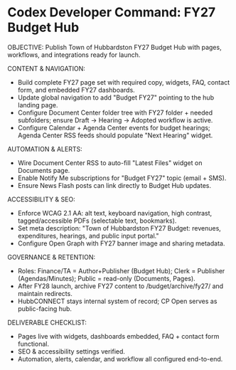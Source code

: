 # Codex Developer Command: FY27 Budget Hub

OBJECTIVE: Publish Town of Hubbardston FY27 Budget Hub with pages, workflows, and integrations ready for launch.

CONTENT & NAVIGATION:
- Build complete FY27 page set with required copy, widgets, FAQ, contact form, and embedded FY27 dashboards.
- Update global navigation to add "Budget FY27" pointing to the hub landing page.
- Configure Document Center folder tree with FY27 folder + needed subfolders; ensure Draft → Hearing → Adopted workflow is active.
- Configure Calendar + Agenda Center events for budget hearings; Agenda Center RSS feeds should populate "Next Hearing" widget.

AUTOMATION & ALERTS:
- Wire Document Center RSS to auto-fill "Latest Files" widget on Documents page.
- Enable Notify Me subscriptions for "Budget FY27" topic (email + SMS).
- Ensure News Flash posts can link directly to Budget Hub updates.

ACCESSIBILITY & SEO:
- Enforce WCAG 2.1 AA: alt text, keyboard navigation, high contrast, tagged/accessible PDFs (selectable text, bookmarks).
- Set meta description: "Town of Hubbardston FY27 Budget: revenues, expenditures, hearings, and public input portal."
- Configure Open Graph with FY27 banner image and sharing metadata.

GOVERNANCE & RETENTION:
- Roles: Finance/TA = Author+Publisher (Budget Hub); Clerk = Publisher (Agendas/Minutes); Public = read-only (Documents, Pages).
- After FY28 launch, archive FY27 content to /budget/archive/fy27/ and maintain redirects.
- HubbCONNECT stays internal system of record; CP Open serves as public-facing hub.

DELIVERABLE CHECKLIST:
- Pages live with widgets, dashboards embedded, FAQ + contact form functional.
- SEO & accessibility settings verified.
- Automation, alerts, calendar, and workflow all configured end-to-end.
